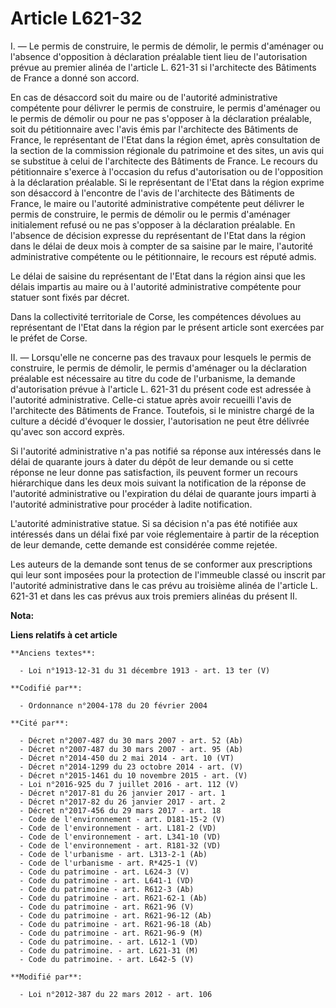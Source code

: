 # Article L621-32

I. ― Le permis de construire, le permis de démolir, le permis d'aménager ou l'absence d'opposition à déclaration préalable
tient lieu de l'autorisation prévue au premier alinéa de l'article L. 621-31 si l'architecte des Bâtiments de France a donné
son accord. 

En cas de désaccord soit du maire ou de l'autorité administrative compétente pour délivrer le permis de construire, le permis
d'aménager ou le permis de démolir ou pour ne pas s'opposer à la déclaration préalable, soit du pétitionnaire avec l'avis
émis par l'architecte des Bâtiments de France, le représentant de l'Etat dans la région émet, après consultation de la
section de la commission régionale du patrimoine et des sites, un avis qui se substitue à celui de l'architecte des Bâtiments
de France. Le recours du pétitionnaire s'exerce à l'occasion du refus d'autorisation ou de l'opposition à la déclaration
préalable. Si le représentant de l'Etat dans la région exprime son désaccord à l'encontre de l'avis de l'architecte des
Bâtiments de France, le maire ou l'autorité administrative compétente peut délivrer le permis de construire, le permis de
démolir ou le permis d'aménager initialement refusé ou ne pas s'opposer à la déclaration préalable. En l'absence de décision
expresse du représentant de l'Etat dans la région dans le délai de deux mois à compter de sa saisine par le maire, l'autorité
administrative compétente ou le pétitionnaire, le recours est réputé admis. 

Le délai de saisine du représentant de l'Etat dans la région ainsi que les délais impartis au maire ou à l'autorité
administrative compétente pour statuer sont fixés par décret. 

Dans la collectivité territoriale de Corse, les compétences dévolues au représentant de l'Etat dans la région par le présent
article sont exercées par le préfet de Corse. 

II. ― Lorsqu'elle ne concerne pas des travaux pour lesquels le permis de construire, le permis de démolir, le permis
d'aménager ou la déclaration préalable est nécessaire au titre du code de l'urbanisme, la demande d'autorisation prévue à
l'article L. 621-31 du présent code est adressée à l'autorité administrative. Celle-ci statue après avoir recueilli l'avis de
l'architecte des Bâtiments de France. Toutefois, si le ministre chargé de la culture a décidé d'évoquer le dossier,
l'autorisation ne peut être délivrée qu'avec son accord exprès. 

Si l'autorité administrative n'a pas notifié sa réponse aux intéressés dans le délai de quarante jours à dater du dépôt de
leur demande ou si cette réponse ne leur donne pas satisfaction, ils peuvent former un recours hiérarchique dans les deux
mois suivant la notification de la réponse de l'autorité administrative ou l'expiration du délai de quarante jours imparti à
l'autorité administrative pour procéder à ladite notification. 

L'autorité administrative statue. Si sa décision n'a pas été notifiée aux intéressés dans un délai fixé par voie
réglementaire à partir de la réception de leur demande, cette demande est considérée comme rejetée. 

Les auteurs de la demande sont tenus de se conformer aux prescriptions qui leur sont imposées pour la protection de
l'immeuble classé ou inscrit par l'autorité administrative dans le cas prévu au troisième alinéa de l'article L. 621-31 et
dans les cas prévus aux trois premiers alinéas du présent II.

**Nota:**



**Liens relatifs à cet article**

	**Anciens textes**:

	  - Loi n°1913-12-31 du 31 décembre 1913 - art. 13 ter (V)

	**Codifié par**:

	  - Ordonnance n°2004-178 du 20 février 2004

	**Cité par**:

	  - Décret n°2007-487 du 30 mars 2007 - art. 52 (Ab)
	  - Décret n°2007-487 du 30 mars 2007 - art. 95 (Ab)
	  - Décret n°2014-450 du 2 mai 2014 - art. 10 (VT)
	  - Décret n°2014-1299 du 23 octobre 2014 - art. (V)
	  - Décret n°2015-1461 du 10 novembre 2015 - art. (V)
	  - Loi n°2016-925 du 7 juillet 2016 - art. 112 (V)
	  - Décret n°2017-81 du 26 janvier 2017 - art. 1
	  - Décret n°2017-82 du 26 janvier 2017 - art. 2
	  - Décret n°2017-456 du 29 mars 2017 - art. 18
	  - Code de l'environnement - art. D181-15-2 (V)
	  - Code de l'environnement - art. L181-2 (VD)
	  - Code de l'environnement - art. L341-10 (VD)
	  - Code de l'environnement - art. R181-32 (VD)
	  - Code de l'urbanisme - art. L313-2-1 (Ab)
	  - Code de l'urbanisme - art. R*425-1 (V)
	  - Code du patrimoine - art. L624-3 (V)
	  - Code du patrimoine - art. L641-1 (VD)
	  - Code du patrimoine - art. R612-3 (Ab)
	  - Code du patrimoine - art. R621-62-1 (Ab)
	  - Code du patrimoine - art. R621-96 (V)
	  - Code du patrimoine - art. R621-96-12 (Ab)
	  - Code du patrimoine - art. R621-96-18 (Ab)
	  - Code du patrimoine - art. R621-96-9 (M)
	  - Code du patrimoine. - art. L612-1 (VD)
	  - Code du patrimoine. - art. L621-31 (M)
	  - Code du patrimoine. - art. L642-5 (V)

	**Modifié par**:

	  - Loi n°2012-387 du 22 mars 2012 - art. 106
